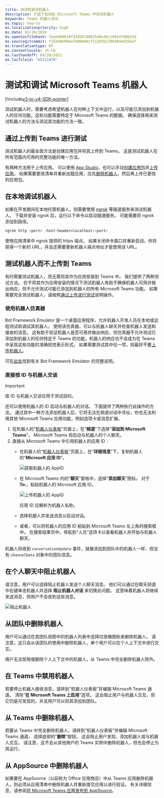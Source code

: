 ```yaml
---
title: 测试和调试机器人
description: 介绍了如何在 Microsoft Teams 中测试机器人
keywords: Teams 机器人测试
ms.topic: how-to
ms.localizationpriority: high
ms.date: 03/20/2019
ms.openlocfilehash: 7eae460614f33456748b2546e36c10924f49b25d
ms.sourcegitcommit: f15bd0e90eafb00e00cf11183b129038de8354af
ms.translationtype: HT
ms.contentlocale: zh-CN
ms.lasthandoff: 04/28/2022
ms.locfileid: "65111470"
---
```

# <a name="test-and-debug-your-microsoft-teams-bot"></a>测试和调试 Microsoft Teams 机器人

[!include[v3-to-v4-SDK-pointer](~/includes/v3-to-v4-pointer-bots.md)]

测试机器人时，需要考虑希望机器人在何种上下文中运行，以及可能已添加到机器人的任何功能，这些功能需要特定于 Microsoft Teams 的数据。 确保选择用来测试机器人的方法与测试其功能的方法一致。

## <a name="test-by-uploading-to-teams"></a>通过上传到 Teams 进行测试

测试机器人的最全面方法是创建应用包并将其上传到 Teams。 这是测试机器人在所有范围内可用的完整功能的唯一方法。

有两种方法用于上传应用。 可以使用 [App Studio](~/concepts/build-and-test/app-studio-overview.md)，也可以手动[创建应用包](~/concepts/build-and-test/apps-package.md)并[上传应用](~/concepts/deploy-and-publish/apps-upload.md)。 如果需要更改清单并重新加载应用，应先[删除机器人](#deleting-a-bot-from-teams)，然后再上传已更改的应用包。

## <a name="debug-your-bot-locally"></a>在本地调试机器人

如果在开发期间在本地托管机器人，则需要使用 [ngrok](https://ngrok.com/) 等隧道服务来测试机器人。 下载并安装 ngrok 后，运行以下命令以启动隧道服务。 可能需要将 ngrok 添加到路径。

```bash
ngrok http <port> -host-header=localhost:<port>
```

使用应用清单中 ngrok 提供的 https 端点。 如果关闭命令窗口并重新启动，你将获得一个新的 URL，并且还需要更新机器人端点地址才能使用该 URL。

## <a name="testing-your-bot-without-uploading-to-teams"></a>测试机器人而不上传到 Teams

有时需要测试机器人，而无需将其作为应用安装到 Teams 中。 我们提供了两种测试方法。 在不将其作为应用安装的情况下测试机器人有助于确保机器人可用并做出响应，但不允许测试可能已添加到机器人的所有 Microsoft Teams 功能。 如果需要完全测试机器人，请按照[通过上传进行测试](#test-by-uploading-to-teams)说明操作。

### <a name="use-the-bot-emulator"></a>使用机器人仿真器

Bot Framework Emulator 是一个桌面应用程序，允许机器人开发人员在本地或远程测试和调试其机器人。 使用该仿真器，可以与机器人聊天并检查机器人发送和接收的消息。 这有助于验证机器人是否可用并做出响应，但仿真器不允许测试已添加到机器人的任何特定于 Teams 的功能，机器人的响应也不会成为在 Teams 中呈现这些功能的准确视觉表示形式。 如果需要测试其中任一项，则最好不要[上传机器人](#test-by-uploading-to-teams)。

可在[此处](/azure/bot-service/bot-service-debug-emulator?view=azure-bot-service-4.0&preserve-view=true)找到有关 Bot Framework Emulator 的完整说明。

### <a name="talk-to-your-bot-directly-by-id"></a>直接按 ID 与机器人交谈

>[!Important]
>按 ID 与机器人交谈仅用于测试目的。

还可以使用机器人的 ID 启动与机器人的对话。 下面提供了两种执行此操作的方法。 通过其中一种方法添加机器人后，它将无法在频道对话中寻址，你也无法利用其他 Microsoft Teams 应用功能，例如选项卡或消息扩展。

1. 在机器人的“[机器人仪表板](https://dev.botframework.com/bots)”页面上，在“**频道**”下选择“**添加到 Microsoft Teams**”。 Microsoft Teams 将启动与机器人的个人聊天。
2. 直接从 Microsoft Teams 中引用机器人的应用 ID：
   * 在机器人的“[机器人仪表板](https://dev.botframework.com/bots)”页面上，在“**详细信息**”下，复制机器人的“**Microsoft 应用 ID**”。
  
     ![获取机器人的 AppID](~/assets/images/bots_appid_botframework.png)
  
   * 在 Microsoft Teams 内的“**聊天**”窗格中，选择“**添加聊天**”图标。 对于 **To:**，粘贴机器人的 Microsoft 应用 ID。
  
     ![上传机器人的 AppID](~/assets/images/bots_uploading.png)

     应用 ID 应解析为机器人名称。

   * 选择机器人并发送消息以启动对话。
   * 或者，可以将机器人的应用 ID 粘贴到 Microsoft Teams 左上角的搜索框中。 在搜索结果页中，导航到“人员”选项卡以查看机器人并开始与机器人聊天。

机器人将收到 `conversationUpdate` 事件，就像添加到团队中的机器人一样，但没有 `channelData` 对象中的团队信息。

## <a name="blocking-a-bot-in-personal-chat"></a>在个人聊天中阻止机器人

请注意，用户可以选择阻止机器人发送个人聊天消息。 他们可以通过在聊天频道中右键单击机器人并选择 **阻止机器人对话** 来切换此问题。 这意味着机器人将继续发送消息，但用户不会收到这些消息。

![阻止机器人](~/assets/images/bots/botdisable.png)

## <a name="removing-a-bot-from-a-team"></a>从团队中删除机器人

用户可以通过在其团队视图中的机器人列表中选择垃圾桶图标来删除机器人。 请注意，这只会从该团队的使用中删除机器人，单个用户可以在个人上下文中进行交互。

用户无法禁用或删除个人上下文中的机器人，从 Teams 中完全删除机器人除外。

## <a name="disabling-a-bot-in-teams"></a>在 Teams 中禁用机器人

若要停止机器人接收消息，请转到“机器人仪表板”并编辑 Microsoft Teams 通道。 清除”**在 Microsoft Teams 上启用**”选项。 这会阻止用户与机器人交互，但它仍是可发现的，并且用户可以将其添加到团队。

## <a name="deleting-a-bot-from-teams"></a>从 Teams 中删除机器人

若要从 Teams 中完全删除机器人，请转到“机器人仪表板”并编辑 Microsoft Teams 通道。 选择底部的”**删除**”按钮。 这会阻止用户发现、添加机器人或与机器人交互。 请注意，这不会从其他用户的 Teams 实例中删除机器人，但也会停止为其运行。

## <a name="removing-your-bot-from-appsource"></a>从 AppSource 中删除机器人

如果要在 AppSource（以前称为 Office 应用商店）中从 Teams 应用删除机器人，则必须从应用清单中删除机器人并重新提交应用以进行验证。 有关详细信息，请参阅[将 Microsoft Teams 应用发布到 AppSource](~/concepts/deploy-and-publish/apps-publish.md)。
